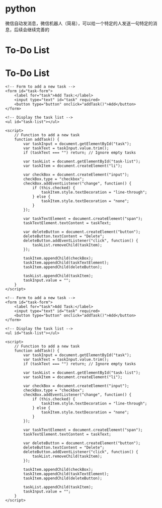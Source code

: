 # python
微信自动发消息，微信机器人（简易），可以给一个特定的人发送一句特定的消息，后续会继续完善的
<!DOCTYPE html>
<html>
<head>
    <title>To-Do List</title>
</head>
<body>
    <h1>To-Do List</h1> <!DOCTYPE html>
<html>
<head>
    <title>To-Do List</title>
</head>
<body>
    <h1>To-Do List</h1>
    
    <!-- Form to add a new task -->
    <form id="task-form">
        <label for="task">Add Task:</label>
        <input type="text" id="task" required>
        <button type="button" onclick="addTask()">Add</button>
    </form>

    <!-- Display the task list -->
    <ul id="task-list"></ul>

    <script>
        // Function to add a new task
        function addTask() {
            var taskInput = document.getElementById("task");
            var taskText = taskInput.value.trim();
            if (taskText === "") return; // Ignore empty tasks

            var taskList = document.getElementById("task-list");
            var taskItem = document.createElement("li");

            var checkBox = document.createElement("input");
            checkBox.type = "checkbox";
            checkBox.addEventListener("change", function() {
                if (this.checked) {
                    taskItem.style.textDecoration = "line-through";
                } else {
                    taskItem.style.textDecoration = "none";
                }
            });

            var taskTextElement = document.createElement("span");
            taskTextElement.textContent = taskText;

            var deleteButton = document.createElement("button");
            deleteButton.textContent = "Delete";
            deleteButton.addEventListener("click", function() {
                taskList.removeChild(taskItem);
            });

            taskItem.appendChild(checkBox);
            taskItem.appendChild(taskTextElement);
            taskItem.appendChild(deleteButton);

            taskList.appendChild(taskItem);
            taskInput.value = "";
        }
    </script>
</body>
</html>

    
    <!-- Form to add a new task -->
    <form id="task-form">
        <label for="task">Add Task:</label>
        <input type="text" id="task" required>
        <button type="button" onclick="addTask()">Add</button>
    </form>

    <!-- Display the task list -->
    <ul id="task-list"></ul>

    <script>
        // Function to add a new task
        function addTask() {
            var taskInput = document.getElementById("task");
            var taskText = taskInput.value.trim();
            if (taskText === "") return; // Ignore empty tasks

            var taskList = document.getElementById("task-list");
            var taskItem = document.createElement("li");

            var checkBox = document.createElement("input");
            checkBox.type = "checkbox";
            checkBox.addEventListener("change", function() {
                if (this.checked) {
                    taskItem.style.textDecoration = "line-through";
                } else {
                    taskItem.style.textDecoration = "none";
                }
            });

            var taskTextElement = document.createElement("span");
            taskTextElement.textContent = taskText;

            var deleteButton = document.createElement("button");
            deleteButton.textContent = "Delete";
            deleteButton.addEventListener("click", function() {
                taskList.removeChild(taskItem);
            });

            taskItem.appendChild(checkBox);
            taskItem.appendChild(taskTextElement);
            taskItem.appendChild(deleteButton);

            taskList.appendChild(taskItem);
            taskInput.value = "";
        }
    </script>
</body>
</html>
